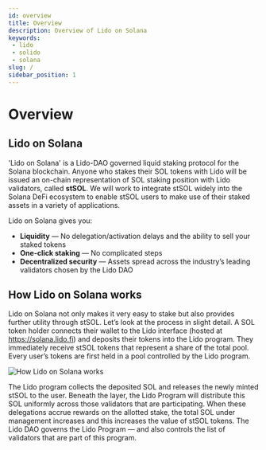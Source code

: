 ```yaml
---
id: overview
title: Overview
description: Overview of Lido on Solana
keywords:
 - lido
 - solido
 - solana
slug: /
sidebar_position: 1
---
```


# Overview

## Lido on Solana

'Lido on Solana' is a Lido-DAO governed liquid staking protocol for the Solana blockchain. Anyone who stakes their SOL tokens with Lido will be issued an on-chain representation of SOL staking position with Lido validators, called **stSOL**. We will work to integrate stSOL widely into the Solana DeFi ecosystem to enable stSOL users to make use of their staked assets in a variety of applications.

Lido on Solana gives you:
- **Liquidity** — No delegation/activation delays and the ability to sell your staked tokens
- **One-click staking** — No complicated steps
- **Decentralized security** — Assets spread across the industry’s leading validators chosen by the Lido DAO

## How Lido on Solana works

Lido on Solana not only makes it very easy to stake but also provides further utility through stSOL. Let’s look at the process in slight detail. A SOL token holder connects their wallet to the Lido interface (hosted at https://solana.lido.fi) and deposits their tokens into the Lido program. They immediately receive stSOL tokens that represent a share of the total pool. Every user’s tokens are first held in a pool controlled by the Lido program.


![How Lido on Solana works](./howlidoforsolanaworks.png)

The Lido program collects the deposited SOL and releases the newly minted stSOL to the user. Beneath the layer, the Lido Program will  distribute this SOL uniformly across those validators that are participating. When these delegations accrue rewards on the allotted stake, the total SOL under management increases and this increases the value of stSOL tokens. The Lido DAO governs the Lido Program — and also controls the list of validators that are part of this program.

